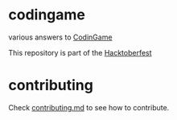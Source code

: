 # codingame
various answers to [CodinGame](https://www.codingame.com)

This repository is part of the [Hacktoberfest](https://hacktoberfest.digitalocean.com/)


# contributing
Check [contributing.md](CONTRIBUTING.md) to see how to contribute.

